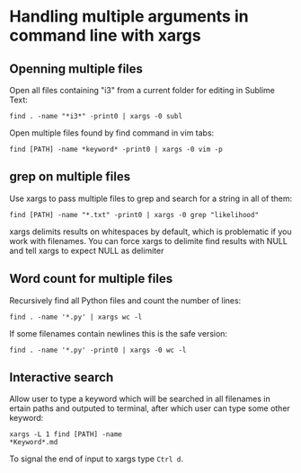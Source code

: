 # Handling multiple arguments in command line with xargs

## Openning multiple files

Open all files containing "i3" from a current folder for editing in Sublime Text:
```
find . -name "*i3*" -print0 | xargs -0 subl
```

Open multiple files found by find command in vim tabs:
```
find [PATH] -name *keyword* -print0 | xargs -0 vim -p
```

## grep on multiple files

Use xargs to pass multiple files to grep and search for a string in all of them:
```
find [PATH] -name "*.txt" -print0 | xargs -0 grep "likelihood"
```

xargs delimits results on whitespaces by default, which is problematic if you work with filenames. You can force xargs to delimite find results with NULL and tell xargs to expect NULL as delimiter

## Word count for multiple files

Recursively find all Python files and count the number of lines:
```
find . -name '*.py' | xargs wc -l
```

If some filenames contain newlines this is the safe version:
```
find . -name '*.py' -print0 | xargs -0 wc -l
```

## Interactive search

Allow user to type a keyword which will be searched in all filenames in ertain paths and outputed to terminal, after which user can type some other keyword:
```
xargs -L 1 find [PATH] -name
*Keyword*.md
```

To signal the end of input to xargs type `Ctrl d`.
